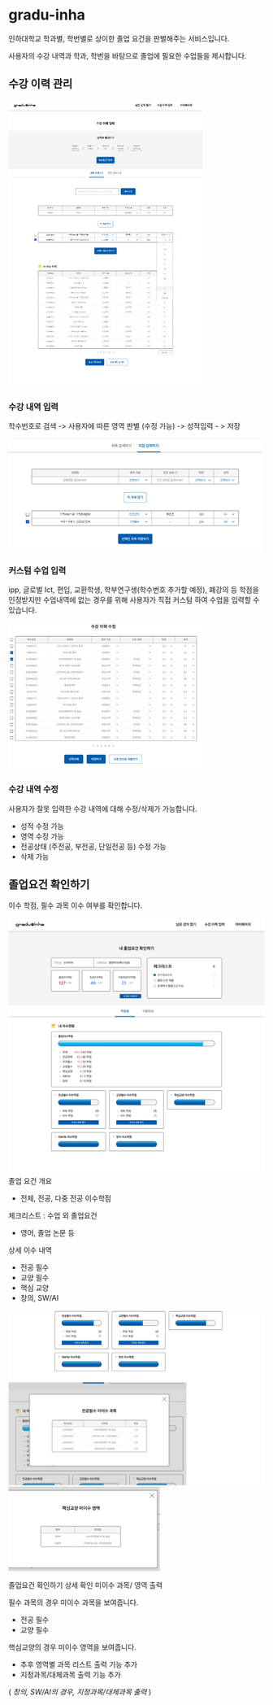 
# gradu-inha


인하대학교 학과별, 학번별로 상이한 졸업 요건을 판별해주는 서비스입니다.

사용자의 수강 내역과 학과, 학번을 바탕으로 졸업에 필요한 수업들을 제시합니다.

## 수강 이력 관리

![alt text](image.png)
### 수강 내역 입력
학수번호로 검색 -> 사용자에 따른 영역 판별 (수정 가능) -> 성적입력 - > 저장

![alt text](image-1.png)

### 커스텀 수업 입력
ipp, 글로벌 Ict, 편입, 교환학생, 학부연구생(학수번호 추가할 예정), 폐강의 등 학점을 인정받지만 수업내역에 없는 경우를 위해 사용자가 직접 커스텀 하여 수업을 입력할 수 있습니다.

![alt text](image-2.png)

### 수강 내역 수정
사용자가 잘못 입력한 수강 내역에 대해 수정/삭제가 가능합니다.
- 성적 수정 가능
- 영역 수정 가능
- 전공상태 (주전공, 부전공, 단일전공 등) 수정 가능
- 삭제 가능

## 졸업요건 확인하기

이수 학점, 필수 과목 이수 여부를 확인합니다.

![alt text](image-3.png)
졸업 요건 개요
- 전체, 전공, 다중 전공 이수학점 

체크리스트 : 수업 외 졸업요건
- 영어, 졸업 논문 등

상세 이수 내역
- 전공 필수
- 교양 필수
- 핵심 교양
- 창의, SW/AI 


![alt text](image-4.png)
![alt text](image-5.png)

졸업요건 확인하기 상세 확인
미이수 과목/ 영역 출력

필수 과목의 경우 미이수 과목을 보여줍니다.
- 전공 필수
- 교양 필수

핵심교양의 경우 미이수 영역을 보여줍니다.
- 추후 영역별 과목 리스트 출력 기능 추가
- 지정과목/대체과목 출력 기능 추가

( _창의, SW/AI의 경우, 지정과목/대체과목 출력_ )
